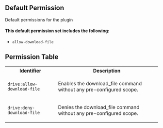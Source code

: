 ## Default Permission

Default permissions for the plugin

#### This default permission set includes the following:

- `allow-download-file`

## Permission Table

<table>
<tr>
<th>Identifier</th>
<th>Description</th>
</tr>


<tr>
<td>

`drive:allow-download-file`

</td>
<td>

Enables the download_file command without any pre-configured scope.

</td>
</tr>

<tr>
<td>

`drive:deny-download-file`

</td>
<td>

Denies the download_file command without any pre-configured scope.

</td>
</tr>
</table>
